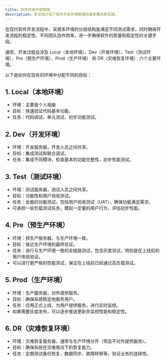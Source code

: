 ```yaml
---
title: 软件开发环境管理
description: 本文档介绍了软件开发环境管理的基本概念和实践。
---
```


在现代软件开发流程中，采用多环境的分层结构是满足不同测试需求，同时确保开发流程的稳定性、不同团队协作效率，进一步确保软件的质量和稳定性的关键手段。

通常，开发过程会涉及 Local（本地环境）、Dev（开发环境）、Test（测试环境）、Pre（预生产环境）、Prod（生产环境） 和 DR（灾难恢复环境） 六个主要环境。

以下是如何在现有的环境中分配不同的目标：

## 1. Local（本地环境）

- 环境：主要是个人电脑
- 目标：快速验证代码基本功能。
- 任务：代码调试、单元测试、初步功能测试。

## 2. Dev（开发环境）

- 环境：开发服务器，开发人员之间共享。
- 目标：集成测试和联合调试。
- 任务：集成不同模块，检查基本的功能完整性，初步性能测试。

## 3. Test（测试环境）

- 环境：测试服务器，测试人员之间共享。
- 目标：功能性和用户验收测试。
- 任务：全面的功能测试，包括用户验收测试（UAT），确保功能满足需求。
- 可承担一些负载测试任务，模拟一定量的用户行为，评估初步性能。

## 4. Pre（预生产环境）

- 环境：预生产服务器，与生产环境一致。
- 目标：接近生产环境的最终验证。
- 任务：进行与生产环境一致的全链路测试，包含灰度测试，特别是在上线前的用户体验验证。
- 可以进行更严格的性能测试，保证在上线前已经通过高负载测试。

## 5. Prod（生产环境）

- 环境：生产服务器，对外提供服务。
- 目标：确保系统稳定地服务用户。
- 任务：应用正式上线，为用户提供服务，进行实时监控。
- 如果需要灰度发布，可以逐步推送更新并监控性能和稳定性。

## 6. DR（灾难恢复环境）

- 环境：灾难恢复服务器，通常与生产环境分开（常态不对外提供服务）。
- 目标：确保系统在灾难情况下的恢复能力。
- 任务：定期测试备份恢复、数据同步、故障转移等，验证业务的连续性。
